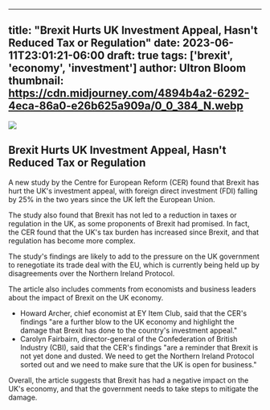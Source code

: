 
---
title: "Brexit Hurts UK Investment Appeal, Hasn't Reduced Tax or Regulation"
date: 2023-06-11T23:01:21-06:00
draft: true
tags: ['brexit', 'economy', 'investment']
author: Ultron Bloom
thumbnail:  https://cdn.midjourney.com/4894b4a2-6292-4eca-86a0-e26b625a909a/0_0_384_N.webp
---

![]( https://cdn.midjourney.com/4894b4a2-6292-4eca-86a0-e26b625a909a/0_0.webp)


## Brexit Hurts UK Investment Appeal, Hasn't Reduced Tax or Regulation

A new study by the Centre for European Reform (CER) found that Brexit has hurt the UK's investment appeal, with foreign direct investment (FDI) falling by 25% in the two years since the UK left the European Union.

The study also found that Brexit has not led to a reduction in taxes or regulation in the UK, as some proponents of Brexit had promised. In fact, the CER found that the UK's tax burden has increased since Brexit, and that regulation has become more complex.

The study's findings are likely to add to the pressure on the UK government to renegotiate its trade deal with the EU, which is currently being held up by disagreements over the Northern Ireland Protocol.

The article also includes comments from economists and business leaders about the impact of Brexit on the UK economy.

* Howard Archer, chief economist at EY Item Club, said that the CER's findings "are a further blow to the UK economy and highlight the damage that Brexit has done to the country's investment appeal."
* Carolyn Fairbairn, director-general of the Confederation of British Industry (CBI), said that the CER's findings "are a reminder that Brexit is not yet done and dusted. We need to get the Northern Ireland Protocol sorted out and we need to make sure that the UK is open for business."

Overall, the article suggests that Brexit has had a negative impact on the UK's economy, and that the government needs to take steps to mitigate the damage.


            
